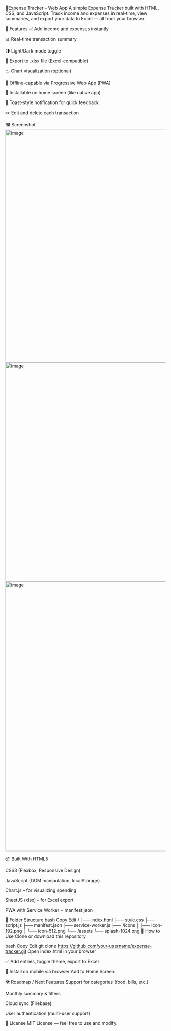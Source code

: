 🧾Expense Tracker – Web App
A simple Expense Tracker built with HTML, CSS, and JavaScript.
Track income and expenses in real-time, view summaries, and export your data to Excel — all from your browser.

🚀 Features
✅ Add income and expenses instantly

📊 Real-time transaction summary

🌗 Light/Dark mode toggle

📁 Export to .xlsx file (Excel-compatible)

📉 Chart visualization (optional)

🧠 Offline-capable via Progressive Web App (PWA)

📱 Installable on home screen (like native app)

🔔 Toast-style notification for quick feedback

✏️ Edit and delete each transaction

🖼️ Screenshot
<img width="1142" height="731" alt="image" src="https://github.com/user-attachments/assets/4c9670b3-b7ed-4953-93eb-1ea873717e5d" />
<img width="991" height="688" alt="image" src="https://github.com/user-attachments/assets/96fde833-051b-4e0e-88b7-805504c13ba3" />
<img width="1280" height="846" alt="image" src="https://github.com/user-attachments/assets/2eebb98d-578d-4708-8f44-4e936d88fa47" />



📦 Built With
HTML5

CSS3 (Flexbox, Responsive Design)

JavaScript (DOM manipulation, localStorage)

Chart.js – for visualizing spending

SheetJS (xlsx) – for Excel export

PWA with Service Worker + manifest.json

📁 Folder Structure
bash
Copy
Edit
/
├── index.html
├── style.css
├── script.js
├── manifest.json
├── service-worker.js
├── /icons
│   ├── icon-192.png
│   └── icon-512.png
└── /assets
    └── splash-1024.png
📱 How to Use
Clone or download this repository

bash
Copy
Edit
git clone https://github.com/your-username/expense-tracker.git
Open index.html in your browser

✅ Add entries, toggle theme, export to Excel

📲 Install on mobile via browser Add to Home Screen

🛠️ Roadmap / Next Features
 Support for categories (food, bills, etc.)

 Monthly summary & filters

 Cloud sync (Firebase)

 User authentication (multi-user support)

📃 License
MIT License — feel free to use and modify.

